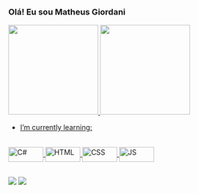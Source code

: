 ### Olá! Eu sou Matheus Giordani

 <div>
  <a href="https://github.com/MatheusGiordaniii">
  <img height="180em" src="https://github-readme-stats.vercel.app/api?username=MatheusGiordaniii&show_icons=true&theme=dracula&include_all_commits=true&count_private=true"/>
  <img height="180em" src="https://github-readme-stats.vercel.app/api/top-langs/?username=MatheusGiordaniii&layout=compact&langs_count=7&theme=dracula"/> 
</div>
  
- I’m currently learning:
<div style="display: inline_block"><br>
  <img align="center" alt="C#" height="30" width="70" src="https://cdn.jsdelivr.net/gh/devicons/devicon/icons/csharp/csharp-original.svg"> 
  <img align="center" alt="HTML" height="30" width="70" src="https://cdn.jsdelivr.net/gh/devicons/devicon/icons/html5/html5-original.svg">
  <img align="center" alt="CSS" height="30" width="70" src="https://cdn.jsdelivr.net/gh/devicons/devicon/icons/css3/css3-original.svg">
  <img align="center" alt="JS" height="30" width="70" src="https://cdn.jsdelivr.net/gh/devicons/devicon/icons/javascript/javascript-original.svg"> 
</div>

  ##
  
<div> 
  <a href = "mailto:matheusgiordaniii@gmail.com"><img src="https://img.shields.io/badge/-Gmail-%23333?style=for-the-badge&logo=gmail&logoColor=white" target="_blank"></a>
  <a href="https://www.linkedin.com/in/matheus-giordani-a8914a244/" target="_blank"><img src="https://img.shields.io/badge/-LinkedIn-%230077B5?style=for-the-badge&logo=linkedin&logoColor=white" target="_blank"></a> 
</div>

